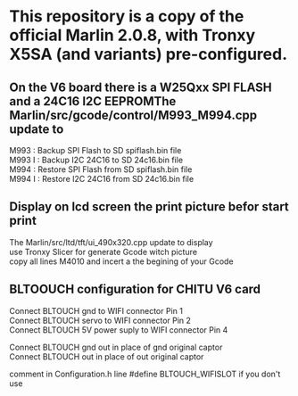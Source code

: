 # This repository is a copy of the official Marlin 2.0.8, with Tronxy X5SA (and variants) pre-configured.

## On the V6 board there is a W25Qxx SPI FLASH and a 24C16 I2C EEPROMThe Marlin/src/gcode/control/M993_M994.cpp update to
M993   : Backup SPI Flash to SD spiflash.bin file  
M993 I : Backup I2C 24C16 to SD 24c16.bin file  
M994   : Restore SPI Flash from SD spiflash.bin file  
M994 I : Restore I2C 24C16 from SD 24c16.bin file  

## Display on lcd screen the print picture befor start print
The Marlin/src/ltd/tft/ui_490x320.cpp update to display  
use Tronxy Slicer for generate Gcode witch picture  
copy all lines M4010 and incert a the begining of your Gcode  
## BLTOOUCH configuration for CHITU V6 card
Connect BLTOUCH gnd to WIFI connector Pin 1  
Connect BLTOUCH servo to WIFI connector Pin 2  
Connect BLTOUCH 5V power suply to WIFI connector Pin 4  

Connect BLTOUCH gnd out in place of gnd original captor  
Connect BLTOUCH out in place of out original captor  

comment in Configuration.h line #define BLTOUCH_WIFISLOT if you don't use  